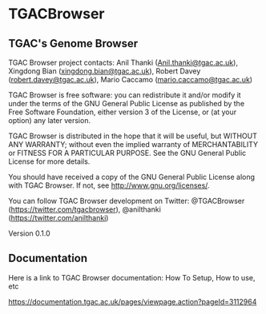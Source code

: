TGACBrowser
===========

TGAC's Genome Browser
----------------------


TGAC Browser project contacts: Anil Thanki (Anil.thanki@tgac.ac.uk), Xingdong Bian (xingdong.bian@tgac.ac.uk), Robert Davey (robert.davey@tgac.ac.uk), Mario Caccamo (mario.caccamo@tgac.ac.uk)

TGAC Browser is free software: you can redistribute it and/or modify it under the terms of the GNU General Public License as published by the Free Software Foundation, either version 3 of the License, or (at your option) any later version.

TGAC Browser is distributed in the hope that it will be useful, but WITHOUT ANY WARRANTY; without even the implied warranty of MERCHANTABILITY or FITNESS FOR A PARTICULAR PURPOSE. See the GNU General Public License for more details.

You should have received a copy of the GNU General Public License along with TGAC Browser. If not, see http://www.gnu.org/licenses/.

You can follow TGAC Browser development on Twitter: @TGACBrowser (https://twitter.com/tgacbrowser), @anilthanki (https://twitter.com/anilthanki)

Version 0.1.0

Documentation
--------------

Here is a link to TGAC Browser documentation: How To Setup, How to use, etc 

https://documentation.tgac.ac.uk/pages/viewpage.action?pageId=3112964



[1]: http://www.tgac.ac.uk/        "TGAC"
[2]: http://www.tgac.ac.uk/tgac-browser/  "TGAC Browser"
[3]: http://maven.apache.org/download.html    "Maven"
